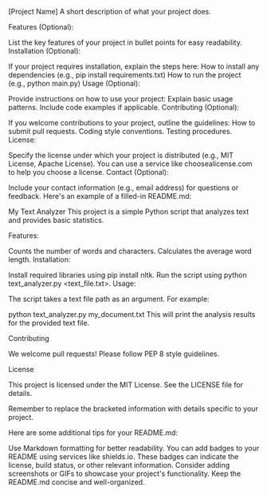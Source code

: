 [Project Name]
A short description of what your project does.

Features (Optional):

List the key features of your project in bullet points for easy readability.
Installation (Optional):

If your project requires installation, explain the steps here:
How to install any dependencies (e.g., pip install requirements.txt)
How to run the project (e.g., python main.py)
Usage (Optional):

Provide instructions on how to use your project:
Explain basic usage patterns.
Include code examples if applicable.
Contributing (Optional):

If you welcome contributions to your project, outline the guidelines:
How to submit pull requests.
Coding style conventions.
Testing procedures.
License:

Specify the license under which your project is distributed (e.g., MIT License, Apache License). You can use a service like choosealicense.com to help you choose a license.
Contact (Optional):

Include your contact information (e.g., email address) for questions or feedback.
Here's an example of a filled-in README.md:

My Text Analyzer
This project is a simple Python script that analyzes text and provides basic statistics.

Features:

Counts the number of words and characters.
Calculates the average word length.
Installation:

Install required libraries using pip install nltk.
Run the script using python text_analyzer.py <text_file.txt>.
Usage:

The script takes a text file path as an argument. For example:

python text_analyzer.py my_document.txt
This will print the analysis results for the provided text file.

Contributing

We welcome pull requests! Please follow PEP 8 style guidelines.

License

This project is licensed under the MIT License. See the LICENSE file for details.

Remember to replace the bracketed information with details specific to your project.

Here are some additional tips for your README.md:

Use Markdown formatting for better readability.
You can add badges to your README using services like shields.io. These badges can indicate the license, build status, or other relevant information.
Consider adding screenshots or GIFs to showcase your project's functionality.
Keep the README.md concise and well-organized.
